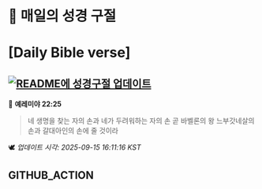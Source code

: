 # 🙏 매일의 성경 구절
# [Daily Bible verse]
## [![README에 성경구절 업데이트](https://github.com/DONGSUKA/first_test/actions/workflows/update-readme-bible.yml/badge.svg)](https://github.com/DONGSUKA/first_test/actions/workflows/update-readme-bible.yml)
<!-- START_BIBLE_VERSE -->
📖 **예레미야 22:25**
> 네 생명을 찾는 자의 손과 네가 두려워하는 자의 손 곧 바벨론의 왕 느부갓네살의 손과 갈대아인의 손에 줄 것이라

🕊️ _업데이트 시각: 2025-09-15 16:11:16 KST_
  <!-- END_BIBLE_VERSE -->
## GITHUB_ACTION
